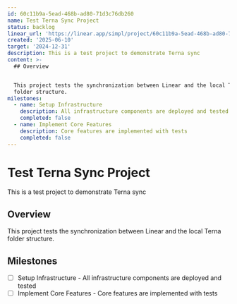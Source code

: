 ```yaml
---
id: 60c11b9a-5ead-468b-ad80-71d3c76db260
name: Test Terna Sync Project
status: backlog
linear_url: 'https://linear.app/simpl/project/60c11b9a-5ead-468b-ad80-71d3c76db260'
created: '2025-06-10'
target: '2024-12-31'
description: This is a test project to demonstrate Terna sync
content: >-
  ## Overview


  This project tests the synchronization between Linear and the local Terna
  folder structure.
milestones:
  - name: Setup Infrastructure
    description: All infrastructure components are deployed and tested
    completed: false
  - name: Implement Core Features
    description: Core features are implemented with tests
    completed: false
---
```


# Test Terna Sync Project

This is a test project to demonstrate Terna sync

## Overview

This project tests the synchronization between Linear and the local Terna folder structure.

## Milestones
- [ ] Setup Infrastructure - All infrastructure components are deployed and tested
- [ ] Implement Core Features - Core features are implemented with tests
